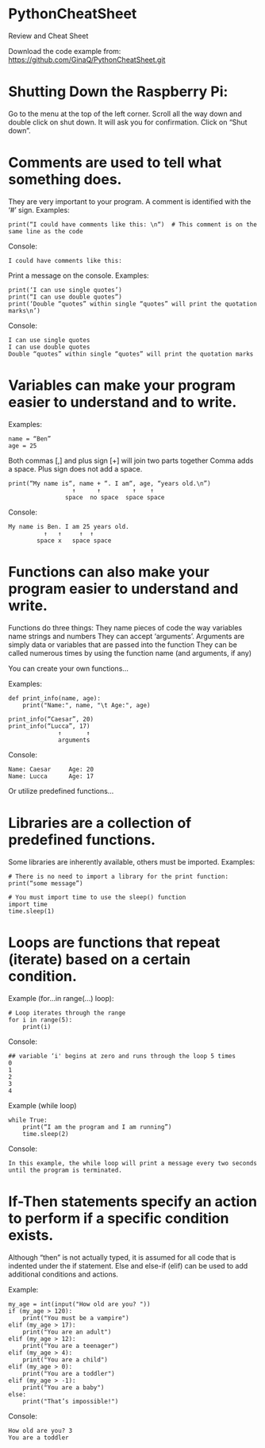 # PythonCheatSheet

Review and Cheat Sheet

Download the code example from: https://github.com/GinaQ/PythonCheatSheet.git

# Shutting Down the Raspberry Pi:
Go to the menu at the top of the left corner.
Scroll all the way down and double click on shut down.
It will ask you for confirmation. Click on “Shut down”.

# Comments are used to tell what something does. 
They are very important to your program. A comment is identified with the ‘#’ sign. 
Examples: 

    print(“I could have comments like this: \n“)  # This comment is on the same line as the code
Console:

    I could have comments like this: 

Print a message on the console.
Examples:

    print(‘I can use single quotes’)
    print(“I can use double quotes”)
    print(‘Double “quotes” within single “quotes” will print the quotation marks\n’)
Console: 

    I can use single quotes
    I can use double quotes
    Double “quotes” within single “quotes” will print the quotation marks

# Variables can make your program easier to understand and to write. 
Examples:

    name = “Ben”
    age = 25

Both commas [,] and plus sign [+] will join two parts together
Comma adds a space. Plus sign does not add a space.

    print(“My name is“, name + “. I am“, age, “years old.\n”)
                      ↑      ↑         ↑    ↑
                    space  no space  space space
Console:

    My name is Ben. I am 25 years old.
              ↑   ↑     ↑  ↑
            space x   space space

# Functions can also make your program easier to understand and write. 
Functions do three things: 
They name pieces of code the way variables name strings and numbers
They can accept ‘arguments’. Arguments are simply data or variables that are passed into the function
They can be called numerous times by using the function name (and arguments, if any)

You can create your own functions… 

Examples:

    def print_info(name, age):
        print("Name:", name, "\t Age:", age)

    print_info(“Caesar”, 20)
    print_info(“Lucca”, 17) 
                  ↑       ↑
                  arguments

Console: 

    Name: Caesar     Age: 20
    Name: Lucca      Age: 17

Or utilize predefined functions… 

# Libraries are a collection of predefined functions. 
Some libraries are inherently available, others must be imported. 
Examples: 

    # There is no need to import a library for the print function:
    print(“some message”) 

    # You must import time to use the sleep() function
    import time
    time.sleep(1)

# Loops are functions that repeat (iterate) based on a certain condition.

Example (for...in range(...) loop):

    # Loop iterates through the range
    for i in range(5):
        print(i)

Console:

    ## variable ‘i' begins at zero and runs through the loop 5 times
    0
    1
    2
    3
    4

Example (while loop)

    while True:
        print(“I am the program and I am running”)
        time.sleep(2)

Console:

    In this example, the while loop will print a message every two seconds  until the program is terminated.
        

# If-Then statements specify an action to perform if a specific condition exists. 
Although “then” is not actually typed, it is assumed for all code that is indented under the if statement. Else and else-if (elif) can be used to add additional conditions and actions.

Example: 

    my_age = int(input("How old are you? "))
    if (my_age > 120):
        print("You must be a vampire")
    elif (my_age > 17):
        print("You are an adult")
    elif (my_age > 12):
        print("You are a teenager")
    elif (my_age > 4):
        print("You are a child")
    elif (my_age > 0):
        print("You are a toddler")
    elif (my_age > -1):
        print("You are a baby")
    else:
        print("That’s impossible!")

Console: 

    How old are you? 3
    You are a toddler




